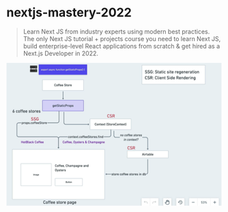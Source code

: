 # nextjs-mastery-2022

> Learn Next JS from industry experts using modern best practices. The only Next JS tutorial + projects course you need to learn Next JS, build enterprise-level React applications from scratch & get hired as a Next.js Developer in 2022.

![001](images/001.png)
